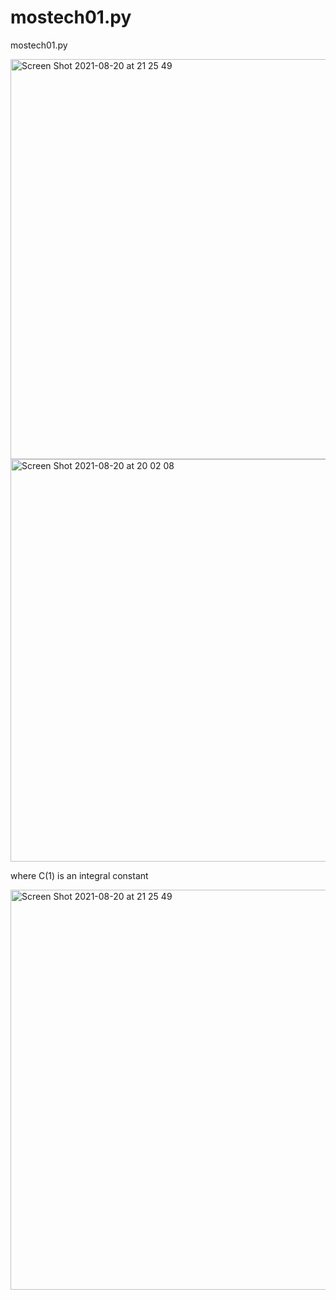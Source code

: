 # mostech01.py
mostech01.py

<img width="640" alt="Screen Shot 2021-08-20 at 21 25 49" src="https://user-images.githubusercontent.com/1296728/130233753-20db13bd-3358-4bd7-92f8-850c45d9939f.png">

<img width="644" alt="Screen Shot 2021-08-20 at 20 02 08" src="https://user-images.githubusercontent.com/1296728/130233412-5ddf4c7f-93e1-4e36-b050-d5af8ec40a06.png">

where C(1) is an integral constant

<img width="640" alt="Screen Shot 2021-08-20 at 21 25 49" src="https://user-images.githubusercontent.com/1296728/130233753-20db13bd-3358-4bd7-92f8-850c45d9939f.png">

